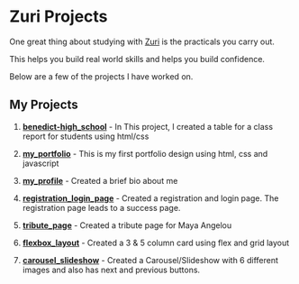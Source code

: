 # Zuri Projects
One great thing about studying with [Zuri](https://training.zuri.team/) is the practicals you carry out. 

This helps you build real world skills and helps you build confidence. 

Below are a few of the projects I have worked on. 

## My Projects

1. **[benedict-high_school](https://github.com/B-Akapo/zuri-projects/tree/main/html_css/benedict-high_school)** - In This project, I created a table for a class report for students using html/css


2. **[my_portfolio](https://github.com/B-Akapo/zuri-projects/tree/main/html_css/my_portfolio)** - This is my first portfolio design using html, css and javascript


3. **[my_profile](https://github.com/B-Akapo/zuri-projects/tree/main/html_css/my_profile)** - Created a brief bio about me


4. **[registration_login_page](https://github.com/B-Akapo/zuri-projects/tree/main/html_css/registration_login_page)** - Created a registration and login page. The registration page leads to a success page.


5. **[tribute_page](https://github.com/B-Akapo/zuri-projects/tree/main/html_css/tribute_page)** - Created a tribute page for Maya Angelou

6. **[flexbox_layout](https://github.com/B-Akapo/zuri-projects/tree/main/html_css/flexbox_layout)** - Created a 3 & 5 column card using flex and grid layout

7. **[carousel_slideshow](https://github.com/B-Akapo/zuri-projects/tree/main/html_css/carousel_slideshow)** - Created a Carousel/Slideshow with 6 different images and also has next and previous buttons. 
